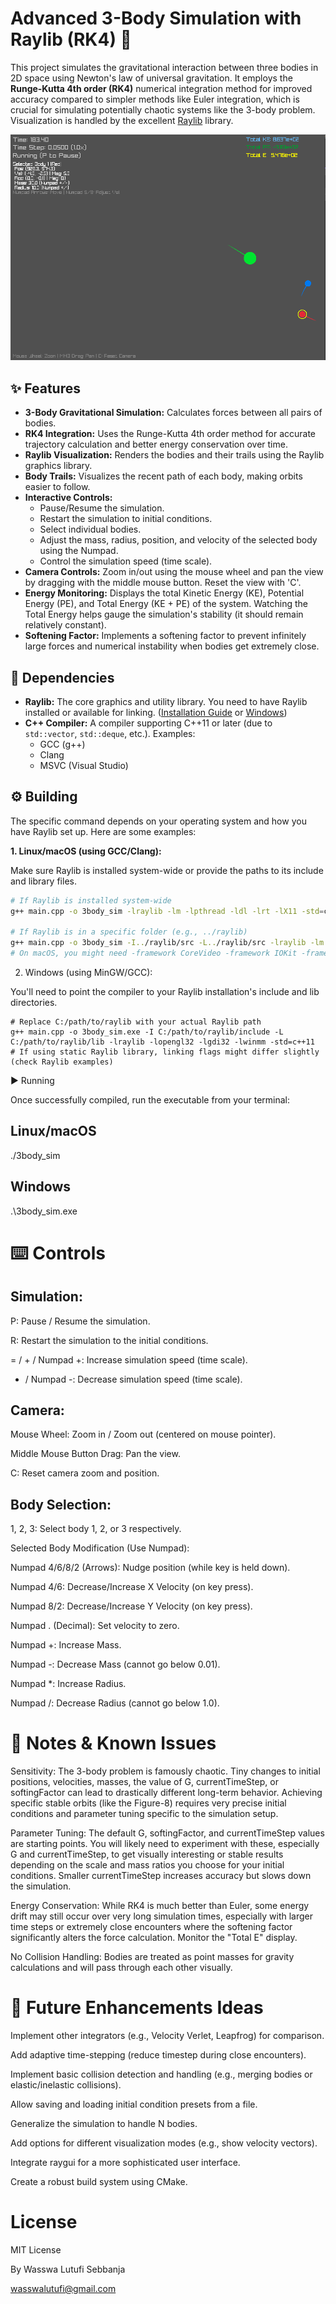﻿# Advanced 3-Body Simulation with Raylib (RK4) 🌌

This project simulates the gravitational interaction between three bodies in 2D space using Newton's law of universal gravitation. It employs the **Runge-Kutta 4th order (RK4)** numerical integration method for improved accuracy compared to simpler methods like Euler integration, which is crucial for simulating potentially chaotic systems like the 3-body problem. Visualization is handled by the excellent [Raylib](https://www.raylib.com/) library.

[![Screenshot of the simulation](pic.png)](pic.png)


## ✨ Features

*   **3-Body Gravitational Simulation:** Calculates forces between all pairs of bodies.
*   **RK4 Integration:** Uses the Runge-Kutta 4th order method for accurate trajectory calculation and better energy conservation over time.
*   **Raylib Visualization:** Renders the bodies and their trails using the Raylib graphics library.
*   **Body Trails:** Visualizes the recent path of each body, making orbits easier to follow.
*   **Interactive Controls:**
    *   Pause/Resume the simulation.
    *   Restart the simulation to initial conditions.
    *   Select individual bodies.
    *   Adjust the mass, radius, position, and velocity of the selected body using the Numpad.
    *   Control the simulation speed (time scale).
*   **Camera Controls:** Zoom in/out using the mouse wheel and pan the view by dragging with the middle mouse button. Reset the view with 'C'.
*   **Energy Monitoring:** Displays the total Kinetic Energy (KE), Potential Energy (PE), and Total Energy (KE + PE) of the system. Watching the Total Energy helps gauge the simulation's stability (it should remain relatively constant).
*   **Softening Factor:** Implements a softening factor to prevent infinitely large forces and numerical instability when bodies get extremely close.

## 🔧 Dependencies

*   **Raylib:** The core graphics and utility library. You need to have Raylib installed or available for linking. ([Installation Guide](https://github.com/raysan5/raylib/wiki/Working-on-GNU-Linux) or [Windows](https://github.com/raysan5/raylib/wiki/Working-on-Windows))
*   **C++ Compiler:** A compiler supporting C++11 or later (due to `std::vector`, `std::deque`, etc.). Examples:
    *   GCC (g++)
    *   Clang
    *   MSVC (Visual Studio)

## ⚙️ Building

The specific command depends on your operating system and how you have Raylib set up. Here are some examples:

**1. Linux/macOS (using GCC/Clang):**

Make sure Raylib is installed system-wide or provide the paths to its include and library files.

```bash
# If Raylib is installed system-wide
g++ main.cpp -o 3body_sim -lraylib -lm -lpthread -ldl -lrt -lX11 -std=c++11

# If Raylib is in a specific folder (e.g., ../raylib)
g++ main.cpp -o 3body_sim -I../raylib/src -L../raylib/src -lraylib -lm -lpthread -ldl -lrt -lX11 -std=c++11
# On macOS, you might need -framework CoreVideo -framework IOKit -framework Cocoa -framework GLUT -framework OpenGL instead of the X11 libs
```

2. Windows (using MinGW/GCC):

You'll need to point the compiler to your Raylib installation's include and lib directories.
```
# Replace C:/path/to/raylib with your actual Raylib path
g++ main.cpp -o 3body_sim.exe -I C:/path/to/raylib/include -L C:/path/to/raylib/lib -lraylib -lopengl32 -lgdi32 -lwinmm -std=c++11
# If using static Raylib library, linking flags might differ slightly (check Raylib examples)
```

▶️ Running

Once successfully compiled, run the executable from your terminal:

## Linux/macOS
./3body_sim

## Windows
.\3body_sim.exe

# ⌨️ Controls

## Simulation:

P: Pause / Resume the simulation.

R: Restart the simulation to the initial conditions.

= / + / Numpad +: Increase simulation speed (time scale).

- / Numpad -: Decrease simulation speed (time scale).

## Camera:

Mouse Wheel: Zoom in / Zoom out (centered on mouse pointer).

Middle Mouse Button Drag: Pan the view.

C: Reset camera zoom and position.

## Body Selection:

1, 2, 3: Select body 1, 2, or 3 respectively.

Selected Body Modification (Use Numpad):

Numpad 4/6/8/2 (Arrows): Nudge position (while key is held down).

Numpad 4/6: Decrease/Increase X Velocity (on key press).

Numpad 8/2: Decrease/Increase Y Velocity (on key press).

Numpad . (Decimal): Set velocity to zero.

Numpad +: Increase Mass.

Numpad -: Decrease Mass (cannot go below 0.01).

Numpad *: Increase Radius.

Numpad /: Decrease Radius (cannot go below 1.0).

# 📝 Notes & Known Issues

Sensitivity: The 3-body problem is famously chaotic. Tiny changes to initial positions, velocities, masses, the value of G, currentTimeStep, or softingFactor can lead to drastically different long-term behavior. Achieving specific stable orbits (like the Figure-8) requires very precise initial conditions and parameter tuning specific to the simulation setup.

Parameter Tuning: The default G, softingFactor, and currentTimeStep values are starting points. You will likely need to experiment with these, especially G and currentTimeStep, to get visually interesting or stable results depending on the scale and mass ratios you choose for your initial conditions. Smaller currentTimeStep increases accuracy but slows down the simulation.

Energy Conservation: While RK4 is much better than Euler, some energy drift may still occur over very long simulation times, especially with larger time steps or extremely close encounters where the softening factor significantly alters the force calculation. Monitor the "Total E" display.

No Collision Handling: Bodies are treated as point masses for gravity calculations and will pass through each other visually.

# 🚀 Future Enhancements Ideas

Implement other integrators (e.g., Velocity Verlet, Leapfrog) for comparison.

Add adaptive time-stepping (reduce timestep during close encounters).

Implement basic collision detection and handling (e.g., merging bodies or elastic/inelastic collisions).

Allow saving and loading initial condition presets from a file.

Generalize the simulation to handle N bodies.

Add options for different visualization modes (e.g., show velocity vectors).

Integrate raygui for a more sophisticated user interface.

Create a robust build system using CMake.

# License

MIT License

By Wasswa Lutufi Sebbanja

wasswalutufi@gmail.com
